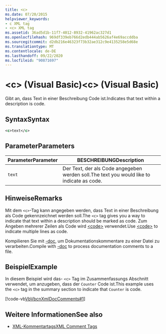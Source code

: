 ```yaml
---
title: <c>
ms.date: 07/20/2015
helpviewer_keywords:
- c XML tag
- <c> XML tag
ms.assetid: 36ad5d1b-11f7-4012-8932-41962ac327d1
ms.openlocfilehash: 969df339eb766d2edb444ab5626af4e69accddba
ms.sourcegitcommit: d2db216e46323f73b32ae312c9e4135258e5d68e
ms.translationtype: MT
ms.contentlocale: de-DE
ms.lasthandoff: 09/22/2020
ms.locfileid: "90871697"
---
```

# <a name="c-visual-basic"></a><span data-ttu-id="a6137-101">\<c> (Visual Basic)</span><span class="sxs-lookup"><span data-stu-id="a6137-101">\<c> (Visual Basic)</span></span>

<span data-ttu-id="a6137-102">Gibt an, dass Text in einer Beschreibung Code ist.</span><span class="sxs-lookup"><span data-stu-id="a6137-102">Indicates that text within a description is code.</span></span>  
  
## <a name="syntax"></a><span data-ttu-id="a6137-103">Syntax</span><span class="sxs-lookup"><span data-stu-id="a6137-103">Syntax</span></span>  
  
```xml  
<c>text</c>  
```  
  
## <a name="parameters"></a><span data-ttu-id="a6137-104">Parameter</span><span class="sxs-lookup"><span data-stu-id="a6137-104">Parameters</span></span>  
  
|<span data-ttu-id="a6137-105">Parameter</span><span class="sxs-lookup"><span data-stu-id="a6137-105">Parameter</span></span>|<span data-ttu-id="a6137-106">BESCHREIBUNG</span><span class="sxs-lookup"><span data-stu-id="a6137-106">Description</span></span>|  
|---|---|  
|`text`|<span data-ttu-id="a6137-107">Der Text, der als Code angegeben werden soll.</span><span class="sxs-lookup"><span data-stu-id="a6137-107">The text you would like to indicate as code.</span></span>|  
  
## <a name="remarks"></a><span data-ttu-id="a6137-108">Hinweise</span><span class="sxs-lookup"><span data-stu-id="a6137-108">Remarks</span></span>  

 <span data-ttu-id="a6137-109">Mit dem `<c>`-Tag kann angegeben werden, dass Text in einer Beschreibung als Code gekennzeichnet werden soll.</span><span class="sxs-lookup"><span data-stu-id="a6137-109">The `<c>` tag gives you a way to indicate that text within a description should be marked as code.</span></span> <span data-ttu-id="a6137-110">Zum Angeben mehrerer Zeilen als Code wird [\<code>](code.md) verwendet.</span><span class="sxs-lookup"><span data-stu-id="a6137-110">Use [\<code>](code.md) to indicate multiple lines as code.</span></span>  
  
 <span data-ttu-id="a6137-111">Kompilieren Sie mit [-doc](../../reference/command-line-compiler/doc.md), um Dokumentationskommentare zu einer Datei zu verarbeiten.</span><span class="sxs-lookup"><span data-stu-id="a6137-111">Compile with [-doc](../../reference/command-line-compiler/doc.md) to process documentation comments to a file.</span></span>  
  
## <a name="example"></a><span data-ttu-id="a6137-112">Beispiel</span><span class="sxs-lookup"><span data-stu-id="a6137-112">Example</span></span>  

 <span data-ttu-id="a6137-113">In diesem Beispiel wird das- `<c>` Tag im Zusammenfassungs Abschnitt verwendet, um anzugeben, dass der `Counter` Code ist.</span><span class="sxs-lookup"><span data-stu-id="a6137-113">This example uses the `<c>` tag in the summary section to indicate that `Counter` is code.</span></span>  
  
 [!code-vb[VbVbcnXmlDocComments#1](~/samples/snippets/visualbasic/VS_Snippets_VBCSharp/VbVbcnXmlDocComments/VB/Class1.vb#1)]  
  
## <a name="see-also"></a><span data-ttu-id="a6137-114">Weitere Informationen</span><span class="sxs-lookup"><span data-stu-id="a6137-114">See also</span></span>

- [<span data-ttu-id="a6137-115">XML-Kommentartags</span><span class="sxs-lookup"><span data-stu-id="a6137-115">XML Comment Tags</span></span>](index.md)
